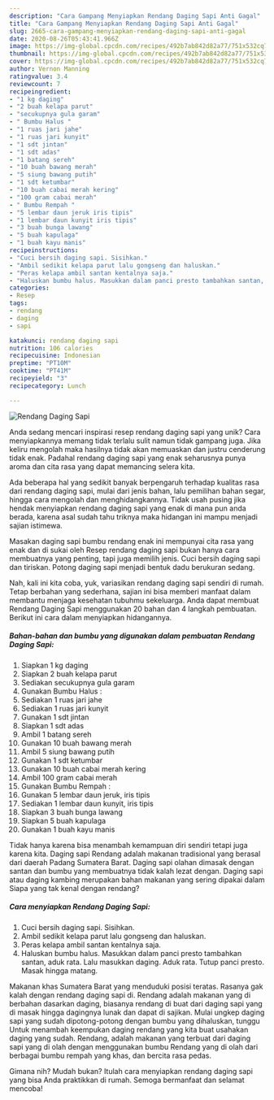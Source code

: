 ```yaml
---
description: "Cara Gampang Menyiapkan Rendang Daging Sapi Anti Gagal"
title: "Cara Gampang Menyiapkan Rendang Daging Sapi Anti Gagal"
slug: 2665-cara-gampang-menyiapkan-rendang-daging-sapi-anti-gagal
date: 2020-08-26T05:43:41.966Z
image: https://img-global.cpcdn.com/recipes/492b7ab842d82a77/751x532cq70/rendang-daging-sapi-foto-resep-utama.jpg
thumbnail: https://img-global.cpcdn.com/recipes/492b7ab842d82a77/751x532cq70/rendang-daging-sapi-foto-resep-utama.jpg
cover: https://img-global.cpcdn.com/recipes/492b7ab842d82a77/751x532cq70/rendang-daging-sapi-foto-resep-utama.jpg
author: Vernon Manning
ratingvalue: 3.4
reviewcount: 7
recipeingredient:
- "1 kg daging"
- "2 buah kelapa parut"
- "secukupnya gula garam"
- " Bumbu Halus "
- "1 ruas jari jahe"
- "1 ruas jari kunyit"
- "1 sdt jintan"
- "1 sdt adas"
- "1 batang sereh"
- "10 buah bawang merah"
- "5 siung bawang putih"
- "1 sdt ketumbar"
- "10 buah cabai merah kering"
- "100 gram cabai merah"
- " Bumbu Rempah "
- "5 lembar daun jeruk iris tipis"
- "1 lembar daun kunyit iris tipis"
- "3 buah bunga lawang"
- "5 buah kapulaga"
- "1 buah kayu manis"
recipeinstructions:
- "Cuci bersih daging sapi. Sisihkan."
- "Ambil sedikit kelapa parut lalu gongseng dan haluskan."
- "Peras kelapa ambil santan kentalnya saja."
- "Haluskan bumbu halus. Masukkan dalam panci presto tambahkan santan, aduk rata. Lalu masukkan daging. Aduk rata. Tutup panci presto. Masak hingga matang."
categories:
- Resep
tags:
- rendang
- daging
- sapi

katakunci: rendang daging sapi 
nutrition: 106 calories
recipecuisine: Indonesian
preptime: "PT10M"
cooktime: "PT41M"
recipeyield: "3"
recipecategory: Lunch

---
```



![Rendang Daging Sapi](https://img-global.cpcdn.com/recipes/492b7ab842d82a77/751x532cq70/rendang-daging-sapi-foto-resep-utama.jpg)

Anda sedang mencari inspirasi resep rendang daging sapi yang unik? Cara menyiapkannya memang tidak terlalu sulit namun tidak gampang juga. Jika keliru mengolah maka hasilnya tidak akan memuaskan dan justru cenderung tidak enak. Padahal rendang daging sapi yang enak seharusnya punya aroma dan cita rasa yang dapat memancing selera kita.

Ada beberapa hal yang sedikit banyak berpengaruh terhadap kualitas rasa dari rendang daging sapi, mulai dari jenis bahan, lalu pemilihan bahan segar, hingga cara mengolah dan menghidangkannya. Tidak usah pusing jika hendak menyiapkan rendang daging sapi yang enak di mana pun anda berada, karena asal sudah tahu triknya maka hidangan ini mampu menjadi sajian istimewa.

Masakan daging sapi bumbu rendang enak ini mempunyai cita rasa yang enak dan di sukai oleh Resep rendang daging sapi bukan hanya cara membuatnya yang penting, tapi juga memilih jenis. Cuci bersih daging sapi dan tiriskan. Potong daging sapi menjadi bentuk dadu berukuran sedang.


Nah, kali ini kita coba, yuk, variasikan rendang daging sapi sendiri di rumah. Tetap berbahan yang sederhana, sajian ini bisa memberi manfaat dalam membantu menjaga kesehatan tubuhmu sekeluarga. Anda dapat membuat Rendang Daging Sapi menggunakan 20 bahan dan 4 langkah pembuatan. Berikut ini cara dalam menyiapkan hidangannya.

<!--inarticleads1-->

##### Bahan-bahan dan bumbu yang digunakan dalam pembuatan Rendang Daging Sapi:

1. Siapkan 1 kg daging
1. Siapkan 2 buah kelapa parut
1. Sediakan secukupnya gula garam
1. Gunakan  Bumbu Halus :
1. Sediakan 1 ruas jari jahe
1. Sediakan 1 ruas jari kunyit
1. Gunakan 1 sdt jintan
1. Siapkan 1 sdt adas
1. Ambil 1 batang sereh
1. Gunakan 10 buah bawang merah
1. Ambil 5 siung bawang putih
1. Gunakan 1 sdt ketumbar
1. Gunakan 10 buah cabai merah kering
1. Ambil 100 gram cabai merah
1. Gunakan  Bumbu Rempah :
1. Gunakan 5 lembar daun jeruk, iris tipis
1. Sediakan 1 lembar daun kunyit, iris tipis
1. Siapkan 3 buah bunga lawang
1. Siapkan 5 buah kapulaga
1. Gunakan 1 buah kayu manis


Tidak hanya karena bisa menambah kemampuan diri sendiri tetapi juga karena kita. Daging sapi Rendang adalah makanan tradisional yang berasal dari daerah Padang Sumatera Barat. Daging sapi olahan dimasak dengan santan dan bumbu yang membuatnya tidak kalah lezat dengan. Daging sapi atau daging kambing merupakan bahan makanan yang sering dipakai dalam Siapa yang tak kenal dengan rendang? 

<!--inarticleads2-->

##### Cara menyiapkan Rendang Daging Sapi:

1. Cuci bersih daging sapi. Sisihkan.
1. Ambil sedikit kelapa parut lalu gongseng dan haluskan.
1. Peras kelapa ambil santan kentalnya saja.
1. Haluskan bumbu halus. Masukkan dalam panci presto tambahkan santan, aduk rata. Lalu masukkan daging. Aduk rata. Tutup panci presto. Masak hingga matang.


Makanan khas Sumatera Barat yang menduduki posisi teratas. Rasanya gak kalah dengan rendang daging sapi di. Rendang adalah makanan yang di berbahan dasarkan daging, biasanya rendang di buat dari daging sapi yang di masak hingga dagingnya lunak dan dapat di sajikan. Mulai ungkep daging sapi yang sudah dipotong-potong dengan bumbu yang dihaluskan, tunggu Untuk menambah keempukan daging rendang yang kita buat usahakan daging yang sudah. Rendang, adalah makanan yang terbuat dari daging sapi yang di olah dengan menggunakan bumbu Rendang yang di olah dari berbagai bumbu rempah yang khas, dan bercita rasa pedas. 

Gimana nih? Mudah bukan? Itulah cara menyiapkan rendang daging sapi yang bisa Anda praktikkan di rumah. Semoga bermanfaat dan selamat mencoba!
